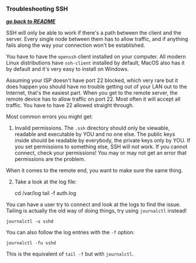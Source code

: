 ### Troubleshooting SSH

[***go back to README***](README.md)  

SSH will only be able to work if there's a path between the client and the 
server. Every single node between them has to allow traffic, and if anything 
fails along the way your connection won't be established.

You have to have the `openssh` client installed on your computer. All modern
Linux distributions have `ssh-client` installed by default, MacOS also has it
by default and it's very easy to install on Windows.

Assuming your ISP doesn't have port 22 blocked, which very rare but it does 
happen you should have no trouble getting out of your LAN out to the Internet,
that's the easiest part. When you get to the remote server, the remote device
has to allow traffic on port 22. Most often it will accept all traffic. You
have to have 22 allowed straight through.

Most common errors you might get:

1) Invalid permissions. The `.ssh` directory should only be viewable, readable
and executable by YOU and no one else. The public keys inside should be
readable by everybody, the private keys only by YOU. If you set permissions to
something else, SSH will not work. If you cannot connect, check your
permissions! You may or may not get an error that permissions are the problem. 

When it comes to the remote end, you want to make sure the same thing.

2) Take a look at the log file:

    cd /var/log 
    tail -f auth.log 

You can have a user try to connect and look at the logs to find the issue.
Tailing is actually the old way of doing things, try using `journalctl`
instead!
    
    journalctl -u sshd

You can also follow the log entries with the `-f` option:

    journalctl -fu sshd

This is the equivalent of `tail -f` but with `journalctl`.
